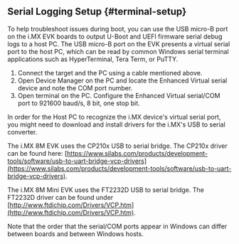 ﻿Serial Logging Setup {#terminal-setup}
----
To help troubleshoot issues during boot, you can use the USB micro-B port on the i.MX EVK boards to output U-Boot and UEFI firmware serial debug logs to a host PC. The USB micro-B port on the EVK presents a virtual serial port to the host PC, which can be read by common Windows serial terminal applications such as HyperTerminal, Tera Term, or PuTTY.

1. Connect the target and the PC using a cable mentioned above.
2. Open Device Manager on the PC and locate the Enhanced Virtual serial device and note the COM port number.
3. Open terminal on the PC. Configure the Enhanced Virtual serial/COM port to 921600 baud/s, 8 bit, one stop bit.

In order for the Host PC to recognize the i.MX device's virtual serial port, you might need to download and install drivers for the i.MX's USB to serial converter.

The i.MX 8M EVK uses the CP210x USB to serial bridge. The CP210x driver can be found here: [https://www.silabs.com/products/development-tools/software/usb-to-uart-bridge-vcp-drivers](https://www.silabs.com/products/development-tools/software/usb-to-uart-bridge-vcp-drivers). 

The i.MX 8M Mini EVK uses the FT2232D USB to serial bridge. The FT2232D driver can be found under [http://www.ftdichip.com/Drivers/VCP.htm](http://www.ftdichip.com/Drivers/VCP.htm).

Note that the order that the serial/COM ports appear in Windows can differ between boards and between Windows hosts.

